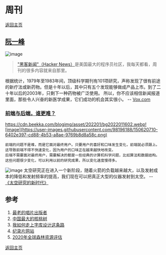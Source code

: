 # 周刊
[返回主页](/)

## [阮一峰](https://www.ruanyifeng.com/blog/)

![image](https://user-images.githubusercontent.com/98196188/150620642-67a364bf-5aba-4e93-83c1-39c22db635f1.png)
> ["黑客新闻"（Hacker News）](https://news.ycombinator.com/)是美国最大的程序员社区，我每天都看，周刊的很多内容就来自那里。

根据统计，1979年至1983年间，顶级科学期刊有101项研究，声称发现了很有前途的新疗法或新药物。但是十年以后，其中只有五个发现能够做成产品上市。到了二十年以后的2003年，只剩下一种药物被广泛使用。
所以，你不应该相信新闻报道里面，那些令人兴奋的新医学成果，它们成功的机会其实很小。
-- [Vox.com](https://www.vox.com/2015/3/23/8264355/research-study-hype)

### [前端与后端，谁更难？](https://www.ruanyifeng.com/blog/2022/01/weekly-issue-193.html)

https://cdn.beekka.com/blogimg/asset/202201/bg2022011602.webp![image](https://user-images.githubusercontent.com/98196188/150620710-6402e397-cd88-4b53-a8ae-9769b8d8a58c.png)


```
前端的问题不是难，而是它面对最终用户。只要用户的喜好和口味发生变化，前端就必须跟上。
这导致前端不得不快速变化，因为用户的口味正在越来越快地改变。
后端不需要面对最终用户，需要解决的都是一些经典的计算机科学问题，比如算法和数据结构。这些问题很少变化，可以利用以前的研究成果，所以变化速度慢得多。
```

![image](https://user-images.githubusercontent.com/98196188/150621260-ca25aaef-78b3-4836-a17d-b036e2b45315.png)
太空研究正在进入一个新阶段，随着火箭的负载越来越大，以及发射成本的降低和发射频率的提高，我们现在可以把真正大型的仪器发射到太空。
-- [《太空研究的新时代》](https://nautil.us/issue/108/change/nasa-is-on-the-cusp-of-a-new-era)

## 参考

1. [最老的唱片出版者](https://www.bbc.com/news/entertainment-arts-59986543) 
2. [中国最大的核桃树](https://mp.weixin.qq.com/s/QRiraXxdswb333H0ULA3ng)
3. [我如何走上字库设计这条路](https://mp.weixin.qq.com/s/hZ6KeQCFzyWbQw_J1fDjug)
4. [纪录片网站](https://ihavenotv.com/)
5. [2020年全球森林资源评估](https://www.fao.org/forest-resources-assessment/2020/zh) 

[返回主页](/)
